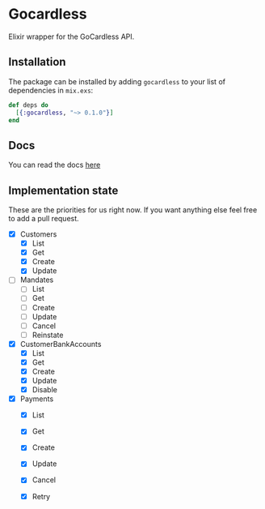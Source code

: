 # Gocardless

Elixir wrapper for the GoCardless API.

## Installation

The package can be installed by adding `gocardless` to your list of dependencies
in `mix.exs`:

```elixir
def deps do
  [{:gocardless, "~> 0.1.0"}]
end
```

## Docs

You can read the docs [here](https://hexdocs.pm/gocardless)

## Implementation state

These are the priorities for us right now. If you want anything else feel free to add a pull request.

- [x] Customers
  - [x] List
  - [x] Get
  - [x] Create
  - [x] Update
- [ ] Mandates
  - [ ] List
  - [ ] Get
  - [ ] Create
  - [ ] Update
  - [ ] Cancel
  - [ ] Reinstate
- [x] CustomerBankAccounts
  - [x] List
  - [x] Get
  - [x] Create
  - [x] Update
  - [x] Disable
- [x] Payments
  - [x] List
  - [x] Get
  - [x] Create
  - [x] Update
  - [x] Cancel
  - [x] Retry

